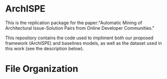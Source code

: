 # ArchISPE
This is the replication package for the paper:"Automatic Mining of Architectural Issue-Solution Pairs from Online Developer Communities."

This repository contains the code used to impliment both our proposed framework (ArchISPE) and baselines models, as well as the dataset used in this work (see the description below).

# File Organization
